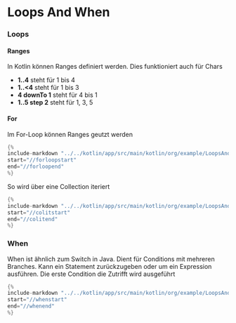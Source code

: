 # Loops And When

### Loops

#### Ranges
In Kotlin können Ranges definiert werden. Dies funktioniert auch für Chars

- **1..4** steht für 1 bis 4
- **1..<4** steht für 1 bis 3
- **4 downTo 1** steht für 4 bis 1
- **1..5 step 2** steht für 1, 3, 5

#### For
Im For-Loop können Ranges geutzt werden
```kotlin
{%
include-markdown "../../kotlin/app/src/main/kotlin/org/example/LoopsAndWhen.kt"
start="//forloopstart"
end="//forloopend"
%}
```

So wird über eine Collection iteriert
```kotlin
{%
include-markdown "../../kotlin/app/src/main/kotlin/org/example/LoopsAndWhen.kt"
start="//colitstart"
end="//colitend"
%}
```

### When
When ist ähnlich zum Switch in Java. Dient für Conditions mit mehreren Branches.
Kann ein Statement zurückzugeben oder um ein Expression ausführen.
Die erste Condition die Zutrifft wird ausgeführt
```kotlin
{%
include-markdown "../../kotlin/app/src/main/kotlin/org/example/LoopsAndWhen.kt"
start="//whenstart"
end="//whenend"
%}
```